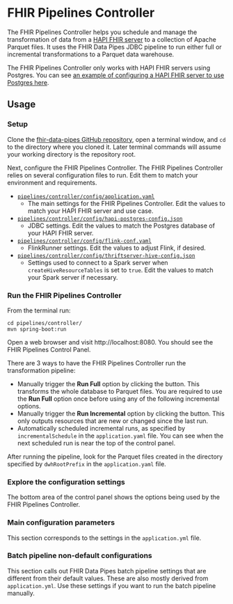 # FHIR Pipelines Controller

The FHIR Pipelines Controller helps you schedule and manage the transformation
of data from a [HAPI FHIR server](https://hapifhir.io/) to a collection of
Apache Parquet files. It uses the FHIR Data Pipes JDBC pipeline to run either
full or incremental transformations to a Parquet data warehouse.

The FHIR Pipelines Controller only works with HAPI FHIR servers using Postgres.
You can see
[an example of configuring a HAPI FHIR server to use Postgres here](https://github.com/hapifhir/hapi-fhir-jpaserver-starter#postgresql-configuration).

## Usage

### Setup

Clone the
[fhir-data-pipes GitHub repository](https://github.com/google/fhir-data-pipes),
open a terminal window, and `cd` to the directory where you cloned it. Later
terminal commands will assume your working directory is the repository root.

Next, configure the FHIR Pipelines Controller. The FHIR Pipelines Controller
relies on several configuration files to run. Edit them to match your
environment and requirements.

- <code>[pipelines/controller/config/application.yaml](https://github.com/google/fhir-data-pipes/blob/master/pipelines/controller/config/application.yaml)</code>
  - The main settings for the FHIR Pipelines Controller. Edit the values to
    match your HAPI FHIR server and use case.
- <code>[pipelines/controller/config/hapi-postgres-config.json](https://github.com/google/fhir-data-pipes/blob/master/pipelines/controller/config/hapi-postgres-config.json)</code>
  - JDBC settings. Edit the values to match the Postgres database of your HAPI
    FHIR server.
- <code>[pipelines/controller/config/flink-conf.yaml](https://github.com/google/fhir-data-pipes/blob/master/pipelines/controller/config/flink-conf.yaml)</code>
  - FlinkRunner settings. Edit the values to adjust Flink, if desired.
- <code>[pipelines/controller/config/thriftserver-hive-config.json](https://github.com/google/fhir-data-pipes/blob/master/pipelines/controller/config/thriftserver-hive-config.json)</code>
  - Settings used to connect to a Spark server when
    <code>createHiveResourceTables</code> is set to <code>true</code>. Edit the
    values to match your Spark server if necessary.

### Run the FHIR Pipelines Controller

From the terminal run:

```
cd pipelines/controller/
mvn spring-boot:run
```

Open a web browser and visit http://localhost:8080. You should see the FHIR
Pipelines Control Panel.

There are 3 ways to have the FHIR Pipelines Controller run the transformation
pipeline:

- Manually trigger the **Run Full** option by clicking the button. This
  transforms the whole database to Parquet files. You are required to use the
  **Run Full** option once before using any of the following incremental
  options.
- Manually trigger the **Run Incremental** option by clicking the button. This
  only outputs resources that are new or changed since the last run.
- Automatically scheduled incremental runs, as specified by
  `incrementalSchedule` in the `application.yaml` file. You can see when the
  next scheduled run is near the top of the control panel.

After running the pipeline, look for the Parquet files created in the directory
specified by `dwhRootPrefix` in the `application.yaml` file.

### Explore the configuration settings

The bottom area of the control panel shows the options being used by the FHIR
Pipelines Controller.

### Main configuration parameters

This section corresponds to the settings in the `application.yml` file.

### Batch pipeline non-default configurations

This section calls out FHIR Data Pipes batch pipeline settings that are
different from their default values. These are also mostly derived from
`application.yml`. Use these settings if you want to run the batch pipeline
manually.
